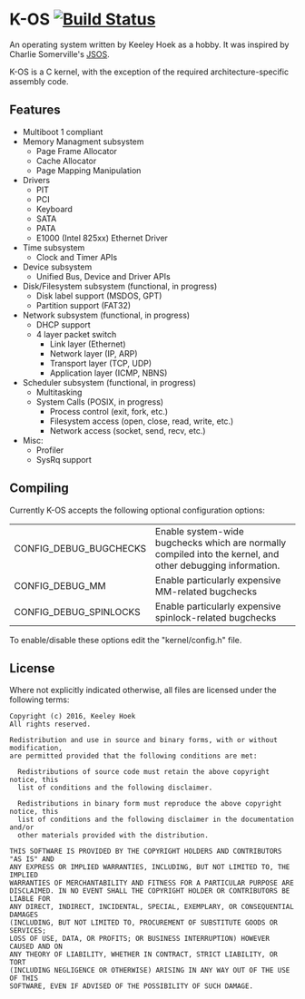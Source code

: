 # K-OS [![Build Status](https://drone.io/github.com/escortkeel/k-os/status.png)](https://drone.io/github.com/escortkeel/k-os/latest)

An operating system written by Keeley Hoek as a hobby. It was inspired by Charlie Somerville's [JSOS](https://github.com/charliesome/JSOS).

K-OS is a C kernel, with the exception of the required architecture-specific assembly code.

## Features

* Multiboot 1 compliant
* Memory Managment subsystem
    * Page Frame Allocator
    * Cache Allocator
    * Page Mapping Manipulation
* Drivers
    * PIT
    * PCI
    * Keyboard
    * SATA
    * PATA
    * E1000 (Intel 825xx) Ethernet Driver
* Time subsystem
    * Clock and Timer APIs
* Device subsystem
    * Unified Bus, Device and Driver APIs
* Disk/Filesystem subsystem (functional, in progress)
    * Disk label support (MSDOS, GPT)
    * Partition support (FAT32)
* Network subsystem (functional, in progress)
    * DHCP support
    * 4 layer packet switch
        * Link layer (Ethernet)
        * Network layer (IP, ARP)
        * Transport layer (TCP, UDP)
        * Application layer (ICMP, NBNS)
* Scheduler subsystem (functional, in progress)
    * Multitasking
    * System Calls (POSIX, in progress)
        * Process control (exit, fork, etc.)
        * Filesystem access (open, close, read, write, etc.)
        * Network access (socket, send, recv, etc.)
* Misc:
    * Profiler
    * SysRq support

## Compiling
Currently K-OS accepts the following optional configuration options:

<table>
    <tr>
        <td>CONFIG_DEBUG_BUGCHECKS</td>
        <td>Enable system-wide bugchecks which are normally compiled into the kernel, and other debugging information.</td>
    </tr>
    <tr>
        <td>CONFIG_DEBUG_MM</td>
        <td>Enable particularly expensive MM-related bugchecks</td>
    </tr>
    <tr>
        <td>CONFIG_DEBUG_SPINLOCKS</td>
        <td>Enable particularly expensive spinlock-related bugchecks</td>
    </tr>
</table>

To enable/disable these options edit the "kernel/config.h" file.

## License

Where not explicitly indicated otherwise, all files are licensed under the following terms:

    Copyright (c) 2016, Keeley Hoek
    All rights reserved.

    Redistribution and use in source and binary forms, with or without modification,
    are permitted provided that the following conditions are met:

      Redistributions of source code must retain the above copyright notice, this
      list of conditions and the following disclaimer.

      Redistributions in binary form must reproduce the above copyright notice, this
      list of conditions and the following disclaimer in the documentation and/or
      other materials provided with the distribution.

    THIS SOFTWARE IS PROVIDED BY THE COPYRIGHT HOLDERS AND CONTRIBUTORS "AS IS" AND
    ANY EXPRESS OR IMPLIED WARRANTIES, INCLUDING, BUT NOT LIMITED TO, THE IMPLIED
    WARRANTIES OF MERCHANTABILITY AND FITNESS FOR A PARTICULAR PURPOSE ARE
    DISCLAIMED. IN NO EVENT SHALL THE COPYRIGHT HOLDER OR CONTRIBUTORS BE LIABLE FOR
    ANY DIRECT, INDIRECT, INCIDENTAL, SPECIAL, EXEMPLARY, OR CONSEQUENTIAL DAMAGES
    (INCLUDING, BUT NOT LIMITED TO, PROCUREMENT OF SUBSTITUTE GOODS OR SERVICES;
    LOSS OF USE, DATA, OR PROFITS; OR BUSINESS INTERRUPTION) HOWEVER CAUSED AND ON
    ANY THEORY OF LIABILITY, WHETHER IN CONTRACT, STRICT LIABILITY, OR TORT
    (INCLUDING NEGLIGENCE OR OTHERWISE) ARISING IN ANY WAY OUT OF THE USE OF THIS
    SOFTWARE, EVEN IF ADVISED OF THE POSSIBILITY OF SUCH DAMAGE.
